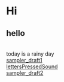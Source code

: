 # Hi
## hello
<br/>today is a rainy day<br/>
[sampler_draft1](https://lilsinclair.github.io/A2K-stuff-lily/sampler_draft1/index.html)<br/>
[lettersPressedSound](https://lilsinclair.github.io/A2K-stuff-lily/lettersPressedSound/index.html)<br/>
[sampler_draft2](https://lilsinclair.github.io/A2K-stuff-lily/sampler_draft2/index.html)<br/>
